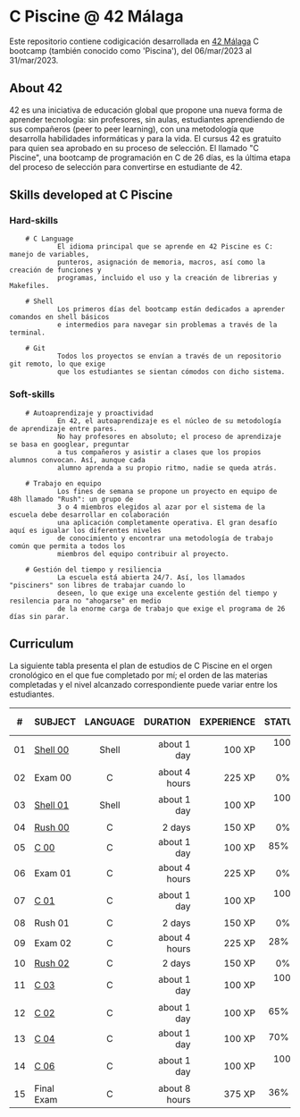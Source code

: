 # C Piscine @ 42 Málaga

Este repositorio contiene codigicación desarrollada en [42 Málaga](https://www.42malaga.com/) C bootcamp (también conocido como 'Piscina'), del 06/mar/2023 al 31/mar/2023.

## About 42

  42 es una iniciativa de educación global que propone una nueva forma de aprender tecnología: sin profesores,
  sin aulas, estudiantes aprendiendo de sus compañeros (peer to peer learning), con una metodología
  que desarrolla habilidades informáticas y para la vida. El cursus 42 es gratuito para quien sea
  aprobado en su proceso de selección. El llamado "C Piscine", una bootcamp de programación en C de
  26 días, es la última etapa del proceso de selección para convertirse en estudiante de 42.
 
 
 ## Skills developed at C Piscine
 
 ### Hard-skills
 
        # C Language
                El idioma principal que se aprende en 42 Piscine es C: manejo de variables,
                punteros, asignación de memoria, macros, así como la creación de funciones y
                programas, incluido el uso y la creación de librerias y Makefiles.
        
        # Shell
                Los primeros días del bootcamp están dedicados a aprender comandos en shell básicos
                e intermedios para navegar sin problemas a través de la terminal.
        
        # Git
                Todos los proyectos se envían a través de un repositorio git remoto, lo que exige
                que los estudiantes se sientan cómodos con dicho sistema.

### Soft-skills

        # Autoaprendizaje y proactividad
                En 42, el autoaprendizaje es el núcleo de su metodología de aprendizaje entre pares.
                No hay profesores en absoluto; el proceso de aprendizaje se basa en googlear, preguntar
                a tus compañeros y asistir a clases que los propios alumnos convocan. Así, aunque cada
                alumno aprenda a su propio ritmo, nadie se queda atrás.
                
        # Trabajo en equipo
                Los fines de semana se propone un proyecto en equipo de 48h llamado "Rush": un grupo de
                3 o 4 miembros elegidos al azar por el sistema de la escuela debe desarrollar en colaboración
                una aplicación completamente operativa. El gran desafío aquí es igualar los diferentes niveles
                de conocimiento y encontrar una metodología de trabajo común que permita a todos los
                miembros del equipo contribuir al proyecto.
                
        # Gestión del tiempo y resiliencia
                La escuela está abierta 24/7. Así, los llamados "pisciners" son libres de trabajar cuando lo
                deseen, lo que exige una excelente gestión del tiempo y resilencia para no "ahogarse" en medio
                de la enorme carga de trabajo que exige el programa de 26 días sin parar.
                
## Curriculum

La siguiente tabla presenta el plan de estudios de C Piscine en el orgen cronológico en el que fue completado por mí; el orden de las materias completadas y el nivel alcanzado correspondiente puede variar entre los estudiantes.

|#	|SUBJECT							|LANGUAGE	|DURATION		|EXPERIENCE	|STATUS						|ATTAINED LEVEL	|
|:-:|:--								|:-:		|--:			|--:		|--:						|:--			|
|01	|[Shell 00](./c_piscine_shell_00)	|Shell		|about 1 day	|100 XP		|100% :heavy_check_mark:	|level 0 - 88%	|
|02	|Exam 00							|C			|about 4 hours	|225 XP		|0% :x:		|level 0 - 88%	|
|03	|[Shell 01](./c_piscine_shell_01)	|Shell		|about 1 day	|100 XP		|100% :heavy_check_mark:	|level 1 - 67%	|
|04	|[Rush 00](./c_piscine_rush_00)		|C			|2 days			|150 XP		|0% :x:						|-				|
|05	|[C 00](./c_piscine_c_00)			|C			|about 1 day	|100 XP		|85% :heavy_check_mark:	|level 2 - 29%	|
|06	|Exam 01							|C			|about 4 hours	|225 XP		|0% :x:		|level 2 - 29%	|
|07	|[C 01](./c_piscine_c_01)			|C			|about 1 day	|100 XP		|100% :heavy_check_mark:	|level 2 - 98%	|
|08	|Rush 01		|C			|2 days			|150 XP		|0% :x:						|-				|
|09	|Exam 02							|C			|about 4 hours	|225 XP		|28% :heavy_check_mark:		|level 3 - 36%	|
|10	|[Rush 02](./c_piscine_rush_02)		|C			|2 days			|150 XP		|0% :x:					|-				|
|11	|[C 03](./c_piscine_c_03)			|C			|about 1 day	|100 XP		|100% :heavy_check_mark:	|level 3 - 96%	|
|12	|[C 02](./c_piscine_c_02)			|C			|about 1 day	|100 XP		|65% :heavy_check_mark:		|level 4 - 31%	|
|13	|[C 04](./c_piscine_c_04)			|C			|about 1 day	|100 XP		|70% :heavy_check_mark:	|level 4 - 68%	|
|14	|[C 06](./c_piscine_c_06)			|C			|about 1 day	|100 XP		|100% :heavy_check_mark:	|level 5 - 05%	|
|15	|Final Exam							|C			|about 8 hours	|375 XP		|36% :heavy_check_mark:		|level 5 - 68%	|
